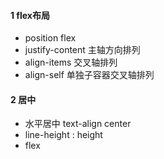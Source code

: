 

#### 1 flex布局

- position  flex
- justify-content  主轴方向排列
- align-items  交叉轴排列
- align-self  单独子容器交叉轴排列


#### 2 居中

- 水平居中 text-align center
- line-height : height
- flex